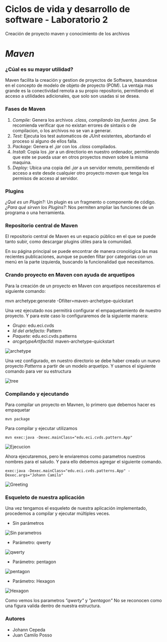 ﻿# Ciclos de vida y desarrollo de software - Laboratorio 2
Creación de proyecto maven y conocimiento de los archivos

# *Maven*
### ¿Cúal es su mayor utilidad?
Maven facilita la creación y gestion de proyectos de Software, basandose en el
concepto de modelo de objeto de proyecto (POM).
La ventaja mas grande es la conectividad remota a su propio repositorio, permitiendo
el acceso a utilidades adicionales, que solo son usadas si se desea.

### Fases de Maven
1. *Compile:* Genera los archivos *.class, compilando las fuentes *.java**.
Se recomienda verificar que no existan errores de sintaxis o de compilacion, o 
los archivos no se van a generar.
2. *Test:* Ejecuta los test automaticos de *JUnit* existentes, abortando el
proceso si alguno de ellos falla.
3. *Package:* Genera el *.jar* con los *.class* compilados.
4. *Install:* Copia los *.jar* a un directiorio en nuestro ordenador, permitiendo
que este se pueda usar en otros proyectos *maven* sobre la misma maquina.
5. *Deploy:* Ubica una copia del *.jar* a un servidor remoto, permitiendo
el acceso a este desde cualquier otro proyecto *maven* que tenga los permisos
de acceso al servidor.

### Plugins
*¿Qué es un Plugin?:* Un plugin es un fragmento o componente de código.
*¿Para qué sirven los Plugins?:* Nos permiten ampliar las funciones de un programa o una herramienta.

### Repositorio central de Maven
El repositorio central de Maven es un espacio público en el que se puede tanto
subir, como descargar plugins útiles para la comunidad.

En su página principal se puede encontrar de manera cronológica las mas recientes 
publicaciones, aunque se pueden filtar por categorias con un menú en la parte 
izquierda, buscando la funcionalidad que necesitamos.

### Crando proyecto en Maven con ayuda de arquetipos
Para la creación de un proyecto en Maven con arquetipos necesitaremos el siguiente comando:

mvn archetype:generate -Dfilter=maven-archetype-quickstart

Una vez ejecutado nos permitirá configurar el empaquetamiento de nuestro proyecto.
Y para este caso lo configuraremos de la siguiente manera:
- *Grupo:* edu.eci.cvds
- *Id del artefacto:* Pattern
- *Paquete:* edu.eci.cvds.patterns
- *arcgetypeArtifactId:* maven-archetype-quickstart

![archetype](Img/archetypeConfiguration.jpg)

Una vez configurado, en nuestro directorio se debe haber creado un nuevo proyecto
*Patterns* a partir de un modelo arquetipo. Y usamos el siguiente comando para ver su estructura

![tree](Img/tree.jpg)


### Compilando y ejecutando
Para compilar un proyecto en Mavnen, lo primero que debemos hacer es empaquetar
```
mvn package
```
Para compilar y ejecutar utilizamos
```
mvn exec:java -Dexec.mainClass="edu.eci.cvds.pattern.App"
```
![Ejecucion](Img/Eject.PNG)

Ahora ejecutaremos, pero le enviaremos como parametros nuestros nombres para el
saludo. Y para ello debemos agregar el siguiente comando.
```
exec:java -Dexec.mainClass="edu.eci.cvds.patterns.App" -Dexec.args="Johann Camilo"
```
![Greeting](Img/Greeting.PNG)

### Esqueleto de nuestra aplicación
Una vez tengamos el esqueleto de nuestra aplicación implementado, procedemos a 
compilar y ejecutar múltiples veces.

- Sin parámetros

![Sin parametros](Img/ParamsRequired.PNG)

- Parámetro: qwerty

![qwerty](Img/qwerty.PNG)

- Parámetro: pentagon

![pentagon](Img/pentagon.PNG)

- Parámetro: Hexagon

![Hexagon](Img/Hexagon.PNG)

Como vemos los parametros _"qwerty"_ y _"pentagon"_ No se reconocen como una figura valida dentro
de nuestra estructura.

### Autores
- Johann Cepeda
- Juan Camilo Posso
